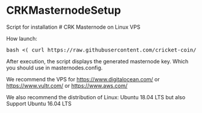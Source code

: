 # CRKMasternodeSetup

Script for installation # CRK Masternode on Linux VPS

How launch:

<pre>
bash <( curl https://raw.githubusercontent.com/cricket-coin/InstallScript/master/crk-install-v1.0.sh )
</pre> 

After execution, the script displays the generated masternode key. Which you should use in masternodes.config.

We recommend the VPS for https://www.digitalocean.com/ or https://www.vultr.com/ or https://www.aws.com/

We also recommend the distribution of Linux: Ubuntu 18.04 LTS but also Support Ubuntu 16.04 LTS
